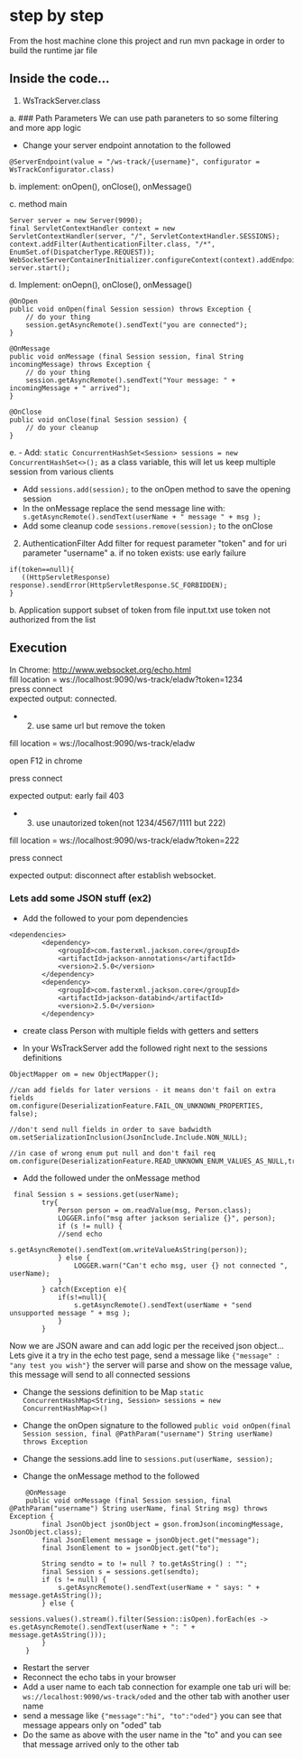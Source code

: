 # step by step
From the host machine clone this project and run mvn package in order to build the runtime jar file

## Inside the code...
1. WsTrackServer.class

a. ### Path Parameters
We can use path paraneters to so some filtering and more app logic
- Change your server endpoint annotation to the followed
```
@ServerEndpoint(value = "/ws-track/{username}", configurator = WsTrackConfigurator.class)
```

b. implement: onOpen(), onClose(),  onMessage()

c. method main
```
Server server = new Server(9090);
final ServletContextHandler context = new ServletContextHandler(server, "/", ServletContextHandler.SESSIONS);
context.addFilter(AuthenticationFilter.class, "/*", EnumSet.of(DispatcherType.REQUEST));
WebSocketServerContainerInitializer.configureContext(context).addEndpoint(WsTrackServer.class);
server.start();
```

d. Implement: onOepn(), onClose(), onMessage()
```
@OnOpen
public void onOpen(final Session session) throws Exception {
	// do your thing
	session.getAsyncRemote().sendText("you are connected");
}

@OnMessage
public void onMessage (final Session session, final String incomingMessage) throws Exception {
	// do your thing
	session.getAsyncRemote().sendText("Your message: " + incomingMessage + " arrived");
} 

@OnClose
public void onClose(final Session session) {
    // do your cleanup
}
```
e. - Add: `` static ConcurrentHashSet<Session> sessions = new ConcurrentHashSet<>(); `` as a class variable, this will let us keep multiple session from various clients
- Add `` sessions.add(session); `` to the onOpen method to save the opening session
- In the onMessage replace the send message line with: 
`` s.getAsyncRemote().sendText(userName + " message " + msg );``
- Add some cleanup code ``` sessions.remove(session); ``` to the onClose

2. AuthenticationFilter
Add filter for request parameter "token" and for uri parameter "username"
a. if no token exists: use early failure
```
if(token==null){ 
   ((HttpServletResponse) response).sendError(HttpServletResponse.SC_FORBIDDEN);
}
```
b. Application support subset of token from file input.txt
use token not authorized from the list

## Execution
In Chrome: http://www.websocket.org/echo.html  
fill location = ws://localhost:9090/ws-track/eladw?token=1234  
press connect  
expected output: connected.  

- 2. use same url but remove the token

fill location = ws://localhost:9090/ws-track/eladw

open F12 in chrome

press connect

expected output: early fail 403

- 3. use unautorized token(not 1234/4567/1111 but 222)

fill location = ws://localhost:9090/ws-track/eladw?token=222

press connect

expected output: disconnect after establish websocket.

### Lets add some JSON stuff (ex2)
- Add the followed to your pom dependencies

```
<dependencies>
        <dependency>
            <groupId>com.fasterxml.jackson.core</groupId>
            <artifactId>jackson-annotations</artifactId>
            <version>2.5.0</version>
        </dependency>
        <dependency>
            <groupId>com.fasterxml.jackson.core</groupId>
            <artifactId>jackson-databind</artifactId>
            <version>2.5.0</version>
        </dependency>
```

- create class Person with multiple fields with getters and setters

- In your WsTrackServer add the followed right next to the sessions definitions
```
ObjectMapper om = new ObjectMapper();

//can add fields for later versions - it means don't fail on extra fields
om.configure(DeserializationFeature.FAIL_ON_UNKNOWN_PROPERTIES, false); 

//don't send null fields in order to save badwidth
om.setSerializationInclusion(JsonInclude.Include.NON_NULL);

//in case of wrong enum put null and don't fail req
om.configure(DeserializationFeature.READ_UNKNOWN_ENUM_VALUES_AS_NULL,true); 
```
- Add the followed under the onMessage method
```
 final Session s = sessions.get(userName);
        try{
            Person person = om.readValue(msg, Person.class);
            LOGGER.info("msg after jackson serialize {}", person);
            if (s != null) {
	    	//send echo
                s.getAsyncRemote().sendText(om.writeValueAsString(person));
            } else {
                LOGGER.warn("Can't echo msg, user {} not connected ", userName);
            }
        } catch(Exception e){
            if(s!=null){
                s.getAsyncRemote().sendText(userName + "send unsupported message " + msg );
            }
        }
```


Now we are JSON aware and can add logic per the received json object...
Lets give it a try in the echo test page, send a message like ``` {"message" : "any test you wish"} ``` the server will parse and show on the message value, this message will send to all connected sessions



- Change the sessions definition to  be Map
`` static ConcurrentHashMap<String, Session> sessions = new ConcurrentHashMap<>() ``

- Change the onOpen signature to the followed
`` public void onOpen(final Session session, final @PathParam("username") String userName) throws Exception ``

- Change the sessions.add line to 
`` sessions.put(userName, session); ``
- Change the onMessage method to the followed
```
    @OnMessage
    public void onMessage (final Session session, final @PathParam("username") String userName, final String msg) throws Exception {
        final JsonObject jsonObject = gson.fromJson(incomingMessage, JsonObject.class);
        final JsonElement message = jsonObject.get("message");
        final JsonElement to = jsonObject.get("to");

        String sendto = to != null ? to.getAsString() : "";
        final Session s = sessions.get(sendto);
        if (s != null) {
            s.getAsyncRemote().sendText(userName + " says: " + message.getAsString());
        } else {
            sessions.values().stream().filter(Session::isOpen).forEach(es -> es.getAsyncRemote().sendText(userName + ": " + message.getAsString()));
        }
    }
```

* Restart the server
* Reconnect the echo tabs in your browser
* Add a user name to each tab connection for example one tab uri will be: ``` ws://localhost:9090/ws-track/oded ``` and the other tab with another user name
* send a message like ``` {"message":"hi", "to":"oded"} ``` you can see that message appears only on "oded" tab
* Do the same as above with the user name in the "to" and you can see that message arrived only to the other tab
